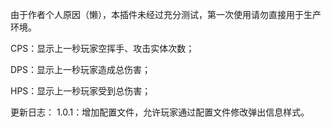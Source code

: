由于作者个人原因（懒），本插件未经过充分测试，第一次使用请勿直接用于生产环境。

CPS：显示上一秒玩家空挥手、攻击实体次数；

DPS：显示上一秒玩家造成总伤害；

HPS：显示上一秒玩家受到总伤害；

更新日志：
1.0.1：增加配置文件，允许玩家通过配置文件修改弹出信息样式。

